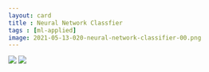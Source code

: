 ```yaml
---
layout: card
title : Neural Network Classfier
tags : [ml-applied]
image: 2021-05-13-020-neural-network-classifier-00.png
---
```


<img src="{{site.images}}/2021-05-13-020-neural-network-classifier-0.png">
<img src="{{site.images}}/2021-05-13-020-neural-network-classifier-1.png">
